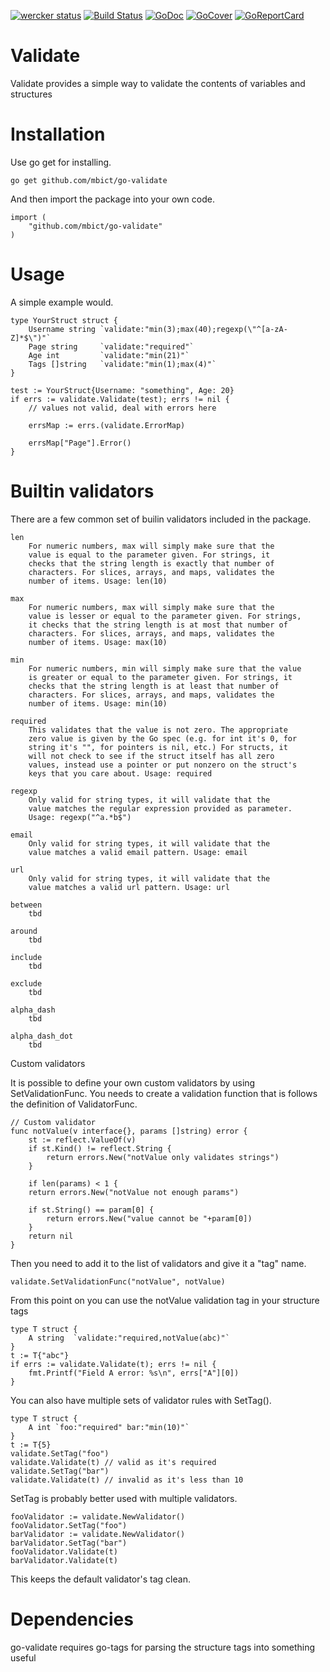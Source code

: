 [![wercker status](https://app.wercker.com/status/3a36cd7798b739f402718a0ba24334c4/s "wercker status")](https://app.wercker.com/project/bykey/3a36cd7798b739f402718a0ba24334c4)
[![Build Status](https://travis-ci.org/mbict/go-validate.png?branch=master)](https://travis-ci.org/mbict/go-validate)
[![GoDoc](https://godoc.org/github.com/mbict/go-validate?status.png)](http://godoc.org/github.com/mbict/go-validate)
[![GoCover](http://gocover.io/_badge/github.com/mbict/go-validate)](http://gocover.io/github.com/mbict/go-validate)
[![GoReportCard](http://goreportcard.com/badge/mbict/go-validate)](http://goreportcard.com/report/mbict/go-validate)

Validate
========

Validate provides a simple way to validate the contents of variables and structures

Installation
============

Use go get for installing.

	go get github.com/mbict/go-validate

And then import the package into your own code.

	import (
		"github.com/mbict/go-validate"
	)

Usage
=====

A simple example would.

	type YourStruct struct {
		Username string `validate:"min(3);max(40);regexp(\"^[a-zA-Z]*$\")"`
		Page string     `validate:"required"`
		Age int         `validate:"min(21)"`
		Tags []string   `validate:"min(1);max(4)"`
	}

	test := YourStruct{Username: "something", Age: 20}
	if errs := validate.Validate(test); errs != nil {
		// values not valid, deal with errors here
		
		errsMap := errs.(validate.ErrorMap)
		
		errsMap["Page"].Error()
	}


Builtin validators
==================

There are a few common set of builin validators included in the package.

	len
		For numeric numbers, max will simply make sure that the
		value is equal to the parameter given. For strings, it
		checks that the string length is exactly that number of
		characters. For slices,	arrays, and maps, validates the
		number of items. Usage: len(10)
	
	max
		For numeric numbers, max will simply make sure that the
		value is lesser or equal to the parameter given. For strings,
		it checks that the string length is at most that number of
		characters. For slices,	arrays, and maps, validates the
		number of items. Usage: max(10)
	
	min
		For numeric numbers, min will simply make sure that the value
		is greater or equal to the parameter given. For strings, it
		checks that the string length is at least that number of
		characters. For slices, arrays, and maps, validates the
		number of items. Usage: min(10)
	
	required
		This validates that the value is not zero. The appropriate
		zero value is given by the Go spec (e.g. for int it's 0, for
		string it's "", for pointers is nil, etc.) For structs, it
		will not check to see if the struct itself has all zero
		values, instead use a pointer or put nonzero on the struct's
		keys that you care about. Usage: required
	
	regexp
		Only valid for string types, it will validate that the
		value matches the regular expression provided as parameter.
		Usage: regexp("^a.*b$")

    email
		Only valid for string types, it will validate that the
		value matches a valid email pattern. Usage: email
		
	url
        Only valid for string types, it will validate that the
        value matches a valid url pattern. Usage: url
        
    between
        tbd
    
    around
        tbd
        
    include
        tbd
        
    exclude
        tbd
        
    alpha_dash
        tbd
        
    alpha_dash_dot
        tbd

Custom validators

It is possible to define your own custom validators by using SetValidationFunc.
You needs to create a validation function that is follows the definition 
of ValidatorFunc.

	// Custom validator
	func notValue(v interface{}, params []string) error {
		st := reflect.ValueOf(v)
		if st.Kind() != reflect.String {
			return errors.New("notValue only validates strings")
		}
		
		if len(params) < 1 {
		return errors.New("notValue not enough params")
		
		if st.String() == param[0] {
			return errors.New("value cannot be "+param[0])
		}
		return nil
	}

Then you need to add it to the list of validators and give it a "tag"
name.

	validate.SetValidationFunc("notValue", notValue)

From this point on you can use the notValue validation tag in your 
structure tags

	type T struct {
		A string  `validate:"required,notValue(abc)"`
	}
	t := T{"abc"}
	if errs := validate.Validate(t); errs != nil {
		fmt.Printf("Field A error: %s\n", errs["A"][0])
	}

You can also have multiple sets of validator rules with SetTag().

	type T struct {
		A int `foo:"required" bar:"min(10)"`
	}
	t := T{5}
	validate.SetTag("foo")
	validate.Validate(t) // valid as it's required
	validate.SetTag("bar")
	validate.Validate(t) // invalid as it's less than 10

SetTag is probably better used with multiple validators.

	fooValidator := validate.NewValidator()
	fooValidator.SetTag("foo")
	barValidator := validate.NewValidator()
	barValidator.SetTag("bar")
	fooValidator.Validate(t)
	barValidator.Validate(t)

This keeps the default validator's tag clean.

Dependencies
============
go-validate requires go-tags for parsing the structure tags into something useful
